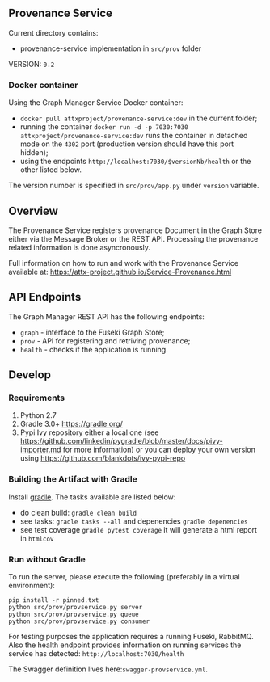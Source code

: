 ## Provenance Service

Current directory contains:
* provenance-service implementation in `src/prov` folder

VERSION: `0.2`

### Docker container

Using the Graph Manager Service Docker container:
* `docker pull attxproject/provenance-service:dev` in the current folder;
* running the container `docker run -d -p 7030:7030 attxproject/provenance-service:dev` runs the container in detached mode on the `4302` port (production version should have this port hidden);
* using the endpoints `http://localhost:7030/$versionNb/health` or the other listed below.

The version number is specified in `src/prov/app.py` under `version` variable.

## Overview

The Provenance Service registers provenance Document in the Graph Store either via the Message Broker or the REST API. Processing the provenance related information is done asyncronously.

Full information on how to run and work with the Provenance Service available at: https://attx-project.github.io/Service-Provenance.html


## API Endpoints

The Graph Manager REST API has the following endpoints:
* `graph` - interface to the Fuseki Graph Store;
* `prov` - API for registering and retriving provenance;
* `health` - checks if the application is running.

## Develop

### Requirements
1. Python 2.7
2. Gradle 3.0+ https://gradle.org/
3. Pypi Ivy repository either a local one (see https://github.com/linkedin/pygradle/blob/master/docs/pivy-importer.md for more information) or you can deploy your own version using https://github.com/blankdots/ivy-pypi-repo

### Building the Artifact with Gradle

Install [gradle](https://gradle.org/install). The tasks available are listed below:

* do clean build: `gradle clean build`
* see tasks: `gradle tasks --all` and depenencies `gradle depenencies`
* see test coverage `gradle pytest coverage` it will generate a html report in `htmlcov`

### Run without Gradle

To run the server, please execute the following (preferably in a virtual environment):
```
pip install -r pinned.txt
python src/prov/provservice.py server
python src/prov/provservice.py queue
python src/prov/provservice.py consumer
```

For testing purposes the application requires a running Fuseki, RabbitMQ. Also the health endpoint provides information on running services the service has detected: `http://localhost:7030/health`

The Swagger definition lives here:`swagger-provservice.yml`.
